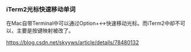 ### iTerm2光标快速移动单词

在Mac自带Terminal中可以通过Option+↔️快速移动光标。而iTerm2中却不可以，主要是按键映射被改了。

https://blog.csdn.net/skyyws/article/details/78480132

